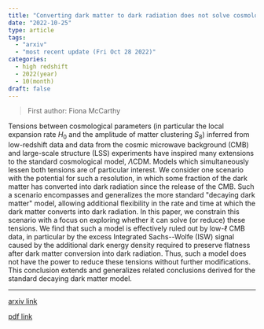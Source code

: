 ```yaml
---
title: "Converting dark matter to dark radiation does not solve cosmological tensions"
date: "2022-10-25"
type: article
tags:
  - "arxiv"
  - "most recent update (Fri Oct 28 2022)"
categories:
  - high redshift
  - 2022(year)
  - 10(month)
draft: false
---
```


> First author: Fiona McCarthy

 Tensions between cosmological parameters (in particular the local expansion
rate $H_0$ and the amplitude of matter clustering $S_8$) inferred from
low-redshift data and data from the cosmic microwave background (CMB) and
large-scale structure (LSS) experiments have inspired many extensions to the
standard cosmological model, $\Lambda$CDM. Models which simultaneously lessen
both tensions are of particular interest. We consider one scenario with the
potential for such a resolution, in which some fraction of the dark matter has
converted into dark radiation since the release of the CMB. Such a scenario
encompasses and generalizes the more standard "decaying dark matter" model,
allowing additional flexibility in the rate and time at which the dark matter
converts into dark radiation. In this paper, we constrain this scenario with a
focus on exploring whether it can solve (or reduce) these tensions. We find
that such a model is effectively ruled out by low-$\ell$ CMB data, in
particular by the excess Integrated Sachs--Wolfe (ISW) signal caused by the
additional dark energy density required to preserve flatness after dark matter
conversion into dark radiation. Thus, such a model does not have the power to
reduce these tensions without further modifications. This conclusion extends
and generalizes related conclusions derived for the standard decaying dark
matter model.

---
[arxiv link](http://arxiv.org/abs/2210.14339v1)

[pdf link](http://arxiv.org/pdf/2210.14339v1)